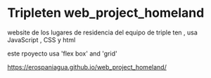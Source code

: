 # Tripleten web_project_homeland
  



website de los lugares de residencia del equipo de triple ten , usa JavaScript , CSS y html

este rpoyecto usa 'flex box' and 'grid'
  
  
  https://erospaniagua.github.io/web_project_homeland/
